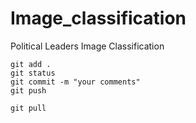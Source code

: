 # Image_classification
Political Leaders Image Classification

```
git add .
git status
git commit -m "your comments"
git push

git pull
```
